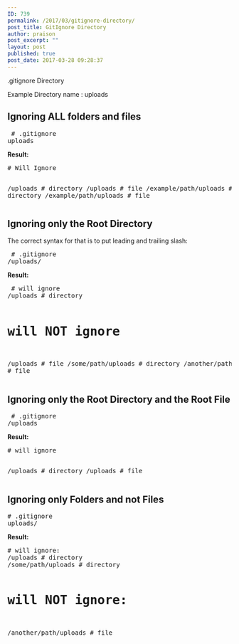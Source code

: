 ```yaml
---
ID: 739
permalink: /2017/03/gitignore-directory/
post_title: GitIgnore Directory
author: praison
post_excerpt: ""
layout: post
published: true
post_date: 2017-03-28 09:28:37
---
```

.gitignore Directory

Example Directory name : uploads
<h2>Ignoring ALL folders and files</h2>
<pre> # .gitignore
uploads
</pre>
<strong>Result:</strong>
<pre># Will Ignore

/uploads # directory
/uploads # file
/example/path/uploads # directory
/example/path/uploads # file
</pre>
<h2 id="what-if-you-just-want-to-ignore-the-directory-at-the-root-level">Ignoring only the Root Directory</h2>
The correct syntax for that is to put leading and trailing slash:
<pre> # .gitignore
/uploads/
</pre>
<strong>Result:</strong>
<pre> # will ignore
/uploads # directory

# will NOT ignore
/uploads              # file
/some/path/uploads    # directory
/another/path/uploads # file
</pre>
<h2>Ignoring only the Root Directory and the Root File</h2>
<pre> # .gitignore
/uploads</pre>
<strong>Result:</strong>
<pre># will ignore

/uploads # directory
/uploads # file
</pre>
<h2>Ignoring only Folders and not Files</h2>
<pre># .gitignore
uploads/</pre>
<strong>Result:</strong>
<pre># will ignore:
/uploads # directory
/some/path/uploads # directory

# will NOT ignore:
/another/path/uploads # file</pre>